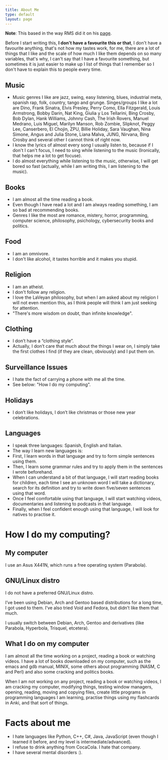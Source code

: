 ```yaml
---
title: About Me
type: default
layout: page
---
```


**Note**: This based in the way RMS did it on his
[page](https://stallman.org/rms-lifestyle.html).

Before I start writing this, **I don't have a favourite this or that**, I don't
have a favourite anything, that's not how my tastes work, for me, there are a
lot of things that I like and the scale of how much I like them depends on so
many variables, that's why, I can't say that I have a favourite something, but
sometimes it is just easier to make up I list of things that I remember so I
don't have to explain this to people every time.

## Music

* Music genres I like are jazz, swing, easy listening, blues, industrial meta,
spanish rap, folk, country, tango and grunge. Singes/groups I like a lot are
Dino, Frank Sinatra, Elvis Presley, Perry Como, Ella Fitzgerald,
Louis Armstrong, Bobby Darin, Nat King, Giulia y Los Tellarini, Bing Crosby,
Bob Dylan, Hank Williams, Johnny Cash, The Irish Rovers, Manuel Medrano, Luis
Miguel, Marilyn Manson, Rob Zombie, Slipknot, Peggy Lee, Canserbero, El Chojin,
ZPU, Billie Holiday, Sara Vaughan, Nina Simone, Angus and Julia Stone, Liana
Malva, JUNG, Nirvana, Bing Crosby and several other I cannot think of right now.
* I know the lyrics of almost every song I usually listen to, because if I don't
I can't focus, I need to sing while listening to the music (Ironically, that
helps me a lot to get focuse).
* I do almost everything while listening to the music, otherwise, I will get
bored so fast (actually, while I am writing this, I am listening to the music).

## Books

* I am almost all the time reading a book.
* Even though I have read a lot and I am always reading something, I am so bad
at recommending books.
* Genres I like the most are romance, mistery, horror, programming, computer
science, philosophy, psichology, cybersecurity books and politics.

## Food

* I am an omnivore.
* I don't like alcohol, it tastes horrible and it makes you stupid.

## Religion

* I am an atheist.
* I don't follow any religion.
* I love the LaVeyan philosophy, but when I am asked about my religion I will
not even mention this, as I think people will think I am just seeking for
attention.
* "There's more wisdom on doubt, than infinite knowledge".

## Clothing


* I don’t have a “clothing style”.
* Actually, I don’t care that much about the things I wear on, I simply take the
first clothes I find (if they are clean, obviously) and I put them on.

## Surveillance Issues

* I hate the fact of carrying a phone with me all the time.
* See below: "How I do my computing".

## Holidays

* I don’t like holidays, I don’t like christmas or those new year celebrations.

## Languages


* I speak three languages: Spanish, English and Italian.
* The way I learn new languages is:
* First, I learn words in that language and try to form simple sentences using
them.
* Then, I learn some grammar rules and try to apply them in the sentences I
wrote beforehand.
* When I can understand a bit of that language, I will start reading books for
children, each time I see an unknown word I will take a dictionary, search for
its definition and try to write down five/seven sentences using that word.
* Once I feel comfortable using that language, I will start watching videos,
documentaries and listening to podcasts in that language.
* Finally, when I feel confident enough using that language, I will look for
natives to practise it.

# How I do my computing?

## My computer

I use an Asus X441N, which runs a free operating system (Parabola).

## GNU/Linux distro

I do not have a preferred GNU/Linux distro.

I’ve been using Debian, Arch and Gentoo based distributions for a long time,
I got used to them. I’ve also tried Void and Fedora, but didn’t like them
that much.

I usually switch between Debian, Arch, Gentoo and derivatives (like Parabola,
Hyperbola, Trisquel, etcetera).

## What I do on my computer

I am almost all the time working on a project, reading a book or watching
videos. I have a lot of books downloaded on my computer, such as the emacs and
gdb manual, MINIX, some others about programming (NASM, C and Perl) and also
some cracking and politics books.

When I am not working on any project, reading a book or watching videos, I am
cracking my computer, modifying things, testing window managers, opening,
reading, moving and copying files, create little programs in programming
languages I am learning, practise things using my flashcards in Anki, and that
sort of things.

# Facts about me

* I hate languages like Python, C++, C#, Java, JavaScript (even though I learned
it before, and my level is intermediate/advanced).
* I refuse to drink anything from CocaCola. I hate that company.
* I have several mental disorders :).
